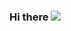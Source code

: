 ### Hi there ![](https://www.frederikwerner.de/wp-content/uploads/sites/2/2020/04/cropped-android-chrome-512x512-1-32x32.png)
